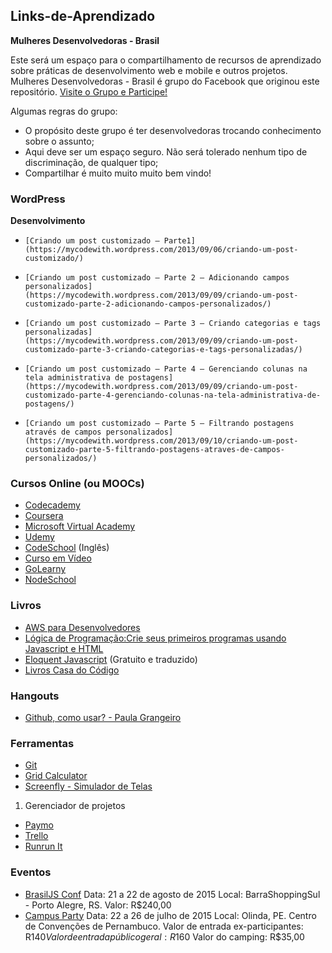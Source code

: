 ## Links-de-Aprendizado

**Mulheres Desenvolvedoras - Brasil**

Este será um espaço para o compartilhamento de recursos de aprendizado sobre práticas de desenvolvimento web e mobile e outros projetos.
Mulheres Desenvolvedoras - Brasil é grupo do Facebook que originou este repositório.
[Visite o Grupo e Participe!](https://www.facebook.com/groups/285943684909704/)

Algumas regras do grupo:
- O propósito deste grupo é ter desenvolvedoras trocando conhecimento sobre o assunto;
- Aqui deve ser um espaço seguro. Não será tolerado nenhum tipo de discriminação, de qualquer tipo;
- Compartilhar é muito muito muito bem vindo!

### WordPress

**Desenvolvimento**
*     [Criando um post customizado – Parte1](https://mycodewith.wordpress.com/2013/09/06/criando-um-post-customizado/)
*     [Criando um post customizado – Parte 2 – Adicionando campos personalizados](https://mycodewith.wordpress.com/2013/09/09/criando-um-post-customizado-parte-2-adicionando-campos-personalizados/)
*     [Criando um post customizado – Parte 3 – Criando categorias e tags personalizadas](https://mycodewith.wordpress.com/2013/09/09/criando-um-post-customizado-parte-3-criando-categorias-e-tags-personalizadas/)
*     [Criando um post customizado – Parte 4 – Gerenciando colunas na tela administrativa de postagens](https://mycodewith.wordpress.com/2013/09/09/criando-um-post-customizado-parte-4-gerenciando-colunas-na-tela-administrativa-de-postagens/)
*     [Criando um post customizado – Parte 5 – Filtrando postagens através de campos personalizados](https://mycodewith.wordpress.com/2013/09/10/criando-um-post-customizado-parte-5-filtrando-postagens-atraves-de-campos-personalizados/)

### Cursos Online (ou MOOCs)

* [Codecademy](http://www.codecademy.com/pt)
* [Coursera](http://www.coursera.org)
* [Microsoft Virtual Academy](http://www.microsoftvirtualacademy.com)
* [Udemy](https://www.udemy.com)
* [CodeSchool](https://www.codeschool.com) (Inglês)
* [Curso em Vídeo](http://www.cursoemvideo.com)
* [GoLearny](http://www.golearny.com/pt/)
* [NodeSchool](http://nodeschool.io/pt-br/)

### Livros

* [AWS para Desenvolvedores](http://novatec.com.br/livros/aws-desenvolvedores)
* [Lógica de Programação:Crie seus primeiros programas usando Javascript e HTML](http://www.casadocodigo.com.br/products/livro-programacao)
* [Eloquent Javascript](http://eloquentjavascript.com.br) (Gratuito e traduzido)
* [Livros Casa do Código](https://mega.nz/#F!AhZjHahZ!uOurBRXw1ScQOfDb8qynyQ)

### Hangouts

* [Github, como usar? - Paula Grangeiro](https://www.youtube.com/watch?v=FsGTNgqkjoU&feature=youtu.be)

### Ferramentas

* [Git](http://git-scm.com)
* [Grid Calculator](http://gridcalculator.dk)
* [Screenfly - Simulador de Telas](http://quirktools.com/screenfly/)

1. Gerenciador de projetos
* [Paymo](https://www.paymoapp.com/)
* [Trello](https://trello.com)
* [Runrun It](http://runrun.it/pt-BR)

### Eventos

* [BrasilJS Conf](http://braziljs.com.br)
Data: 21 a 22 de agosto de 2015
Local: BarraShoppingSul - Porto Alegre, RS.
Valor: R$240,00
* [Campus Party](http://brasil.campus-party.org)
Data: 22 a 26 de julho de 2015
Local: Olinda, PE. Centro de Convenções de Pernambuco.
Valor de entrada ex-participantes: R$140
Valor de entrada público geral: R$160
Valor do camping: R$35,00
